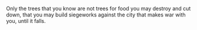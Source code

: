 Only the trees that you know are not trees for food you may destroy and cut down, that you may build siegeworks against the city that makes war with you, until it falls.
